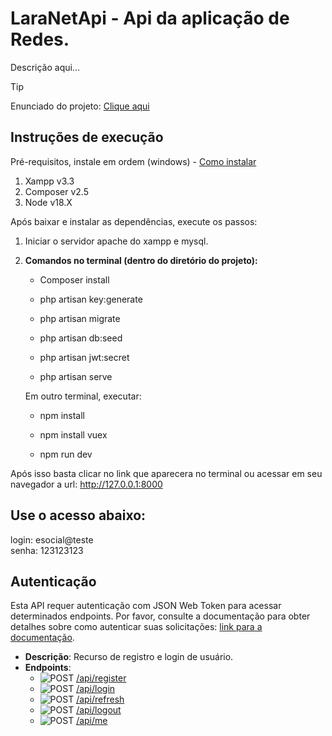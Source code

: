 # LaraNetApi - Api da aplicação de Redes.

Descrição aqui...

> [!TIP] 
> Enunciado do projeto:
> [Clique aqui](/docs/enunciado_do_projeto.md)

<!-- 
> [!NOTE] Enunciado do desafio
> tetete
> 
> [!TIP]
> Helpful advice for doing things better or more easily.

> [!IMPORTANT]
> Key information users need to know to achieve their goal.

> [!WARNING]
> Urgent info that needs immediate user attention to avoid problems.

> [!CAUTION]
> Advises about risks or negative outcomes of certain actions. -->


## Instruções de execução

Pré-requisitos, instale em ordem (windows) - [Como instalar](/docs/instalacao_dependencias_execucao.md)
1. Xampp v3.3 
2. Composer v2.5 
3. Node v18.X 
 
Após baixar e instalar as dependências, execute os passos:

1. Iniciar o servidor apache do xampp e mysql.

2. **Comandos no terminal (dentro do diretório do projeto):**

   - Composer install

   - php artisan key:generate

   - php artisan migrate
  
   - php artisan db:seed
   
   - php artisan jwt:secret

   - php artisan serve
   
   Em outro terminal, executar:  

   - npm install
   
   - npm install vuex
   
   - npm run dev

Após isso basta clicar no link que aparecera no terminal ou acessar em seu navegador a url: http://127.0.0.1:8000

## Use o acesso abaixo:

login: esocial@teste   
senha: 123123123

  
## Autenticação

Esta API requer autenticação com JSON Web Token para acessar determinados endpoints. Por favor, consulte a documentação para obter detalhes sobre como autenticar suas solicitações: [link para a documentação](/docs/api/instrucoes_de_autenticacao.md).

- **Descrição**: Recurso de registro e login de usuário.
- **Endpoints**:
  - ![POST](https://img.shields.io/badge/HTTP-POST-00CC00)  [ /api/register](/docs/api/instrucoes_de_autenticacao.md)
  - ![POST](https://img.shields.io/badge/HTTP-POST-00CC00)  [ /api/login](/docs/api/instrucoes_de_autenticacao.md)
  - ![POST](https://img.shields.io/badge/HTTP-POST-00CC00)  [ /api/refresh](/docs/api/instrucoes_de_autenticacao.md)
  - ![POST](https://img.shields.io/badge/HTTP-POST-00CC00)  [ /api/logout](/docs/api/instrucoes_de_autenticacao.md)
  - ![POST](https://img.shields.io/badge/HTTP-POST-00CC00)  [ /api/me](/docs/api/instrucoes_de_autenticacao.md)



<!-- > [!NOTE]
> Useful information that users should know, even when skimming content.

> [!TIP]
> Helpful advice for doing things better or more easily.

> [!IMPORTANT]
> Key information users need to know to achieve their goal.

> [!WARNING]
> Urgent info that needs immediate user attention to avoid problems.

> [!CAUTION]
> Advises about risks or negative outcomes of certain actions. -->
